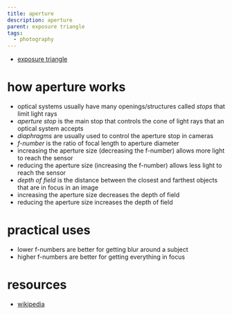 ```yaml
---
title: aperture
description: aperture
parent: exposure triangle
tags:
  - photography
---
```

- [exposure triangle](exposure-triangle.md)
# how aperture works
- optical systems usually have many openings/structures called _stops_ that limit light rays
- _aperture stop_ is the main stop that controls the cone of light rays that an optical system accepts
- _diaphragms_ are usually used to control the aperture stop in cameras
- _f-number_ is the ratio of focal length to aperture diameter
- increasing the aperture size (decreasing the f-number) allows more light to reach the sensor
- reducing the aperture size (increasing the f-number) allows less light to reach the sensor
- _depth of field_ is the distance between the closest and farthest objects that are in focus in an image
- increasing the aperture size decreases the depth of field
- reducing the aperture size increases the depth of field
# practical uses
- lower f-numbers are better for getting blur around a subject
- higher f-numbers are better for getting everything in focus
# resources
- [wikipedia](https://en.wikipedia.org/wiki/Aperture)